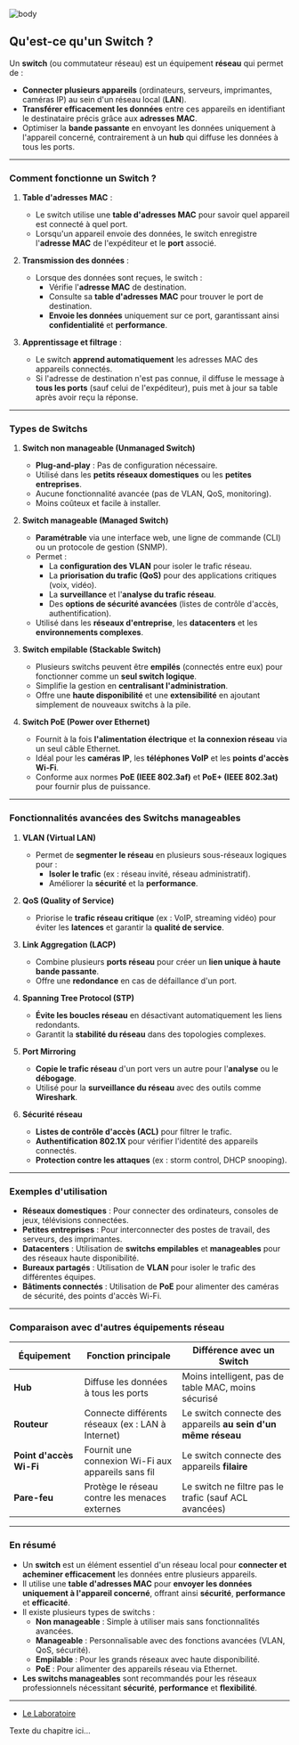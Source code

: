 ![body](https://banzaihobby.com/cdn/shop/files/Aoshima_Initial_D_Takumi_Fujiwara_AE86_Trueno_Project_D_Specification_-_BanzaiHobby-254450.jpg?v=1717061182&width=1100)

## **Qu'est-ce qu'un Switch ?**  

Un **switch** (ou commutateur réseau) est un équipement **réseau** qui permet de :  
- **Connecter plusieurs appareils** (ordinateurs, serveurs, imprimantes, caméras IP) au sein d'un réseau local (**LAN**).  
- **Transférer efficacement les données** entre ces appareils en identifiant le destinataire précis grâce aux **adresses MAC**.  
- Optimiser la **bande passante** en envoyant les données uniquement à l'appareil concerné, contrairement à un **hub** qui diffuse les données à tous les ports.  

---

### **Comment fonctionne un Switch ?**  

1. **Table d'adresses MAC** :  
   - Le switch utilise une **table d'adresses MAC** pour savoir quel appareil est connecté à quel port.  
   - Lorsqu'un appareil envoie des données, le switch enregistre l'**adresse MAC** de l'expéditeur et le **port** associé.  

2. **Transmission des données** :  
   - Lorsque des données sont reçues, le switch :  
     - Vérifie l'**adresse MAC** de destination.  
     - Consulte sa **table d'adresses MAC** pour trouver le port de destination.  
     - **Envoie les données** uniquement sur ce port, garantissant ainsi **confidentialité** et **performance**.  

3. **Apprentissage et filtrage** :  
   - Le switch **apprend automatiquement** les adresses MAC des appareils connectés.  
   - Si l'adresse de destination n'est pas connue, il diffuse le message à **tous les ports** (sauf celui de l'expéditeur), puis met à jour sa table après avoir reçu la réponse.  

---

### **Types de Switchs**  

1. **Switch non manageable (Unmanaged Switch)**  
   - **Plug-and-play** : Pas de configuration nécessaire.  
   - Utilisé dans les **petits réseaux domestiques** ou les **petites entreprises**.  
   - Aucune fonctionnalité avancée (pas de VLAN, QoS, monitoring).  
   - Moins coûteux et facile à installer.  

2. **Switch manageable (Managed Switch)**  
   - **Paramétrable** via une interface web, une ligne de commande (CLI) ou un protocole de gestion (SNMP).  
   - Permet :  
     - La **configuration des VLAN** pour isoler le trafic réseau.  
     - La **priorisation du trafic (QoS)** pour des applications critiques (voix, vidéo).  
     - La **surveillance** et l'**analyse du trafic réseau**.  
     - Des **options de sécurité avancées** (listes de contrôle d'accès, authentification).  
   - Utilisé dans les **réseaux d'entreprise**, les **datacenters** et les **environnements complexes**.  

3. **Switch empilable (Stackable Switch)**  
   - Plusieurs switchs peuvent être **empilés** (connectés entre eux) pour fonctionner comme un **seul switch logique**.  
   - Simplifie la gestion en **centralisant l'administration**.  
   - Offre une **haute disponibilité** et une **extensibilité** en ajoutant simplement de nouveaux switchs à la pile.  

4. **Switch PoE (Power over Ethernet)**  
   - Fournit à la fois **l'alimentation électrique** et **la connexion réseau** via un seul câble Ethernet.  
   - Idéal pour les **caméras IP**, les **téléphones VoIP** et les **points d'accès Wi-Fi**.  
   - Conforme aux normes **PoE (IEEE 802.3af)** et **PoE+ (IEEE 802.3at)** pour fournir plus de puissance.  

---

### **Fonctionnalités avancées des Switchs manageables**  

1. **VLAN (Virtual LAN)**  
   - Permet de **segmenter le réseau** en plusieurs sous-réseaux logiques pour :  
     - **Isoler le trafic** (ex : réseau invité, réseau administratif).  
     - Améliorer la **sécurité** et la **performance**.  

2. **QoS (Quality of Service)**  
   - Priorise le **trafic réseau critique** (ex : VoIP, streaming vidéo) pour éviter les **latences** et garantir la **qualité de service**.  

3. **Link Aggregation (LACP)**  
   - Combine plusieurs **ports réseau** pour créer un **lien unique à haute bande passante**.  
   - Offre une **redondance** en cas de défaillance d'un port.  

4. **Spanning Tree Protocol (STP)**  
   - **Évite les boucles réseau** en désactivant automatiquement les liens redondants.  
   - Garantit la **stabilité du réseau** dans des topologies complexes.  

5. **Port Mirroring**  
   - **Copie le trafic réseau** d'un port vers un autre pour l'**analyse** ou le **débogage**.  
   - Utilisé pour la **surveillance du réseau** avec des outils comme **Wireshark**.  

6. **Sécurité réseau**  
   - **Listes de contrôle d'accès (ACL)** pour filtrer le trafic.  
   - **Authentification 802.1X** pour vérifier l'identité des appareils connectés.  
   - **Protection contre les attaques** (ex : storm control, DHCP snooping).  

---

### **Exemples d'utilisation**  

- **Réseaux domestiques** : Pour connecter des ordinateurs, consoles de jeux, télévisions connectées.  
- **Petites entreprises** : Pour interconnecter des postes de travail, des serveurs, des imprimantes.  
- **Datacenters** : Utilisation de **switchs empilables** et **manageables** pour des réseaux haute disponibilité.  
- **Bureaux partagés** : Utilisation de **VLAN** pour isoler le trafic des différentes équipes.  
- **Bâtiments connectés** : Utilisation de **PoE** pour alimenter des caméras de sécurité, des points d'accès Wi-Fi.  

---

### **Comparaison avec d'autres équipements réseau**  

| **Équipement** | **Fonction principale**                        | **Différence avec un Switch**                       |
|----------------|------------------------------------------------|----------------------------------------------------|
| **Hub**        | Diffuse les données à tous les ports            | Moins intelligent, pas de table MAC, moins sécurisé |
| **Routeur**    | Connecte différents réseaux (ex : LAN à Internet) | Le switch connecte des appareils **au sein d'un même réseau** |
| **Point d'accès Wi-Fi** | Fournit une connexion Wi-Fi aux appareils sans fil | Le switch connecte des appareils **filaire**        |
| **Pare-feu**   | Protège le réseau contre les menaces externes   | Le switch ne filtre pas le trafic (sauf ACL avancées) |

---

### **En résumé**  
- Un **switch** est un élément essentiel d'un réseau local pour **connecter et acheminer efficacement** les données entre plusieurs appareils.  
- Il utilise une **table d'adresses MAC** pour **envoyer les données uniquement à l'appareil concerné**, offrant ainsi **sécurité**, **performance** et **efficacité**.  
- Il existe plusieurs types de switchs :  
  - **Non manageable** : Simple à utiliser mais sans fonctionnalités avancées.  
  - **Manageable** : Personnalisable avec des fonctions avancées (VLAN, QoS, sécurité).  
  - **Empilable** : Pour les grands réseaux avec haute disponibilité.  
  - **PoE** : Pour alimenter des appareils réseau via Ethernet.  
- **Les switchs manageables** sont recommandés pour les réseaux professionnels nécessitant **sécurité**, **performance** et **flexibilité**.  

---

- [Le Laboratoire](./Docs.md)

Texte du chapitre ici...